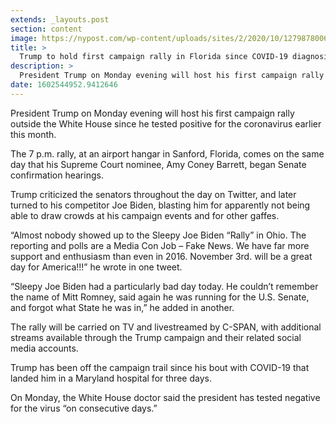 ```yaml
--- 
extends: _layouts.post 
section: content 
image: https://nypost.com/wp-content/uploads/sites/2/2020/10/1279878006.jpg?quality=90&strip=all&w=1200 
title: > 
  Trump to hold first campaign rally in Florida since COVID-19 diagnosis 
description: > 
  President Trump on Monday evening will host his first campaign rally outside the White House since he tested positive for the coronavirus earlier this month.The 7 p.m. rally, at an airport hangar in Sanford, Florida, comes on the same day that his Supreme Court nominee, Amy Coney Barrett, began Senate confirmation hearings.“Almost nobody showed up to the Sleepy Joe Biden “Rally” in Ohio.The rally will be carried on TV and livestreamed by C-SPAN, with additional streams available through the Trump campaign and their related social media accounts.Trump has been off the campaign trail since his bout with COVID-19 that landed him in a Maryland hospital for three days. 
date: 1602544952.9412646 
--- 
```

President Trump on Monday evening will host his first campaign rally outside the White House since he tested positive for the coronavirus earlier this month.

The 7 p.m. rally, at an airport hangar in Sanford, Florida, comes on the same day that his Supreme Court nominee, Amy Coney Barrett, began Senate confirmation hearings.

Trump criticized the senators throughout the day on Twitter, and later turned to his competitor Joe Biden, blasting him for apparently not being able to draw crowds at his campaign events and for other gaffes.

“Almost nobody showed up to the Sleepy Joe Biden “Rally” in Ohio. The reporting and polls are a Media Con Job – Fake News. We have far more support and enthusiasm than even in 2016. November 3rd. will be a great day for America!!!” he wrote in one tweet.

“Sleepy Joe Biden had a particularly bad day today. He couldn’t remember the name of Mitt Romney, said again he was running for the U.S. Senate, and forgot what State he was in,” he added in another.

The rally will be carried on TV and livestreamed by C-SPAN, with additional streams available through the Trump campaign and their related social media accounts.

Trump has been off the campaign trail since his bout with COVID-19 that landed him in a Maryland hospital for three days.

On Monday, the White House doctor said the president has tested negative for the virus “on consecutive days.”